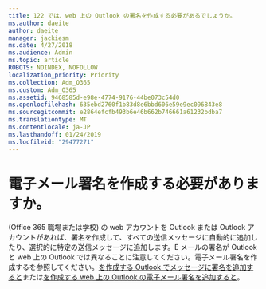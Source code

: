 ```yaml
---
title: 122 では、web 上の Outlook の署名を作成する必要があるでしょうか。
ms.author: daeite
author: daeite
manager: jackiesm
ms.date: 4/27/2018
ms.audience: Admin
ms.topic: article
ROBOTS: NOINDEX, NOFOLLOW
localization_priority: Priority
ms.collection: Adm_O365
ms.custom: Adm_O365
ms.assetid: 9468585d-e98e-4774-9176-44be073c54d0
ms.openlocfilehash: 635ebd2760f1b83d8e6bbd606e59e9ec096843e8
ms.sourcegitcommit: e2864efcfb493b6e46b662b746661a61232bdba7
ms.translationtype: MT
ms.contentlocale: ja-JP
ms.lasthandoff: 01/24/2019
ms.locfileid: "29477271"
---
```

# <a name="need-to-create-an-email-signature"></a>電子メール署名を作成する必要がありますか。

(Office 365 職場または学校) の web アカウントを Outlook または Outlook アカウントがあれば、署名を作成して、すべての送信メッセージに自動的に追加したり、選択的に特定の送信メッセージに追加します。E メールの署名が Outlook と web 上の Outlook では異なることに注意してください。電子メール署名を作成するを参照してください。[を作成する Outlook でメッセージに署名を追加すると](https://support.office.com/article/8ee5d4f4-68fd-464a-a1c1-0e1c80bb27f2.aspx)または[を作成する web 上の Outlook の電子メール署名を追加すると](https://support.office.com/article/5ff9dcfd-d3f1-447b-b2e9-39f91b074ea3.aspx)。
  

